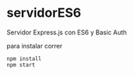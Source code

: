 # servidorES6
Servidor Express.js con ES6 y Basic Auth

para instalar
correr 
```
npm install
npm start
```

